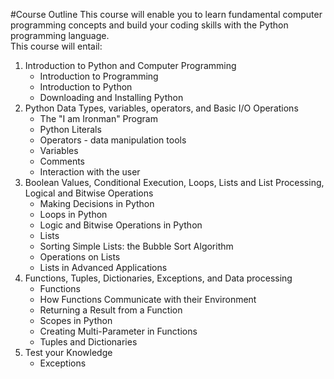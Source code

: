 #Course Outline
This course will enable you to learn fundamental computer programming concepts and build your coding skills with the Python programming language.  
This course will entail:
1. Introduction to Python and Computer Programming
   - Introduction to Programming
   - Introduction to Python
   - Downloading and Installing Python
2. Python Data Types, variables, operators, and Basic I/O Operations
   - The "I am Ironman" Program
   - Python Literals
   - Operators - data manipulation tools
   - Variables
   - Comments
   - Interaction with the user
3. Boolean Values, Conditional Execution, Loops, Lists and List Processing, Logical and Bitwise Operations
   - Making Decisions in Python
   - Loops in Python
   - Logic and Bitwise Operations in Python
   - Lists
   - Sorting Simple Lists: the Bubble Sort Algorithm
   - Operations on Lists
   - Lists in Advanced Applications
4. Functions, Tuples, Dictionaries, Exceptions, and Data processing
   - Functions
   - How Functions Communicate with their Environment
   - Returning a Result from a Function
   - Scopes in Python
   - Creating Multi-Parameter in Functions
   - Tuples and Dictionaries
5. Test your Knowledge
   - Exceptions
